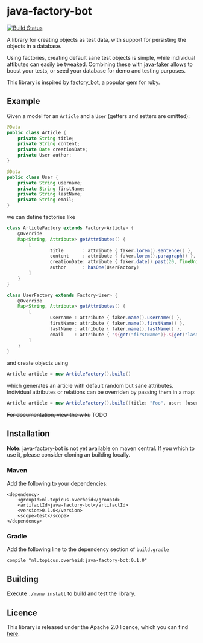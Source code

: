 # java-factory-bot

[![Build Status](https://travis-ci.org/topicusoverheid/java-factory-bot.svg?branch=master)](https://travis-ci.org/topicusoverheid/java-factory-bot)

A library for creating objects as test data, with support for persisting the objects in a database.

Using factories, creating default sane test objects is simple, while individual attibutes can easily be tweaked.
Combining these with [java-faker](https://github.com/DiUS/java-faker) allows to boost your tests, or seed your database
for demo and testing purposes.

This library is inspired by [factory_bot](https://github.com/thoughtbot/factory_bot), a popular gem for ruby.

## Example

Given a model for an `Article` and a `User` (getters and setters are omitted):

```java
@Data
public class Article {
    private String title;
    private String content;
    private Date creationDate;
    private User author;
}

@Data
public class User {
    private String username;
    private String firstName;
    private String lastName;
    private String email;
}
```

we can define factories like

```groovy
class ArticleFactory extends Factory<Article> {
    @Override
    Map<String, Attribute> getAttributes() {
        [
                title       : attribute { faker.lorem().sentence() },
                content     : attribute { faker.lorem().paragraph() },
                creationDate: attribute { faker.date().past(20, TimeUnit.DAYS) },
                author      : hasOne(UserFactory)
        ]
    }
}

class UserFactory extends Factory<User> {
    @Override
    Map<String, Attribute> getAttributes() {
        [
                username : attribute { faker.name().username() },
                firstName: attribute { faker.name().firstName() },
                lastName : attribute { faker.name().lastName() },
                email    : attribute { "${get("firstName")}.${get("lastName")}@example.com" }
        ]
    }
}
```

and create objects using

```java
Article article = new ArticleFactory().build()
```

which generates an article with default random but sane attributes. Individual attributes or relations can be overriden
by passing them in a map:

```groovy
Article article = new ArticleFactory().build([title: "Foo", user: [username: "johndoe"]])
```

~~For documentation, view the wiki.~~ TODO

## Installation

**Note:** java-factory-bot is not yet available on maven central. If you which to use it, please consider cloning an building locally.

### Maven

Add the following to your dependencies:

    <dependency>
        <groupId>nl.topicus.overheid</groupId>
        <artifactId>java-factory-bot</artifactId>
        <version>0.1.0</version>
        <scope>test</scope>
    </dependency>

### Gradle

Add the following line to the dependency section of `build.gradle`

    compile "nl.topicus.overheid:java-factory-bot:0.1.0"

## Building

Execute `./mvnw install` to build and test the library.

## Licence

This library is released under the Apache 2.0 licence, which you can find [here](LICENSE).